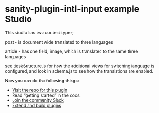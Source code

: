 # sanity-plugin-intl-input example Studio

This studio has two content types;

post - is document wide translated to three languages

article - has one field, image, which is translated to the same three languages

see deskStructure.js for how the additional views for switching language is configured, and look in schema.js to see how the translations are enabled.

Now you can do the following things:

- [Visit the repo for this plugin](https://github.com/LiamMartens/sanity-plugin-intl-input)
- [Read “getting started” in the docs](https://www.sanity.io/docs/introduction/getting-started?utm_source=readme)
- [Join the community Slack](https://slack.sanity.io/?utm_source=readme)
- [Extend and build plugins](https://www.sanity.io/docs/content-studio/extending?utm_source=readme)
